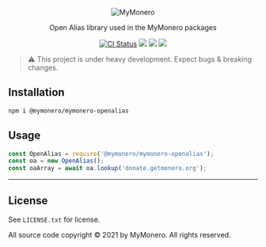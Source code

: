 <p align="center">
  <img alt="MyMonero" src="https://user-images.githubusercontent.com/1645428/146000939-b06f8fd3-9ed2-4a5e-bdd6-3981281dde9c.png">
</p>

<p align="center">
  Open Alias library used in the MyMonero packages
</p>

<p align="center">
  <a href="https://github.com/mymonero/mymonero-utils/actions?query=branch%3Amaster+workflow%3Aci"><img alt="CI Status" src="https://github.com/mymonero/mymonero-utils/workflows/ci/badge.svg?branch=master"></a>
  <a href="https://snyk.io/test/github/mymonero/mymonero-utils"><img src="https://snyk.io/test/github/mymonero/mymonero-utils/badge.svg"></a>
  <a href="https://opensource.org/licenses/BSD-3-Clause"><img src="https://img.shields.io/badge/License-BSD%203--Clause-blue.svg"></a>
  <a href="https://npmjs.com/package/@mymonero/mymonero-openalias"><img src="https://img.shields.io/npm/dt/@mymonero/mymonero-nettype.svg"></a>
</p>

> :warning: This project is under heavy development. Expect bugs & breaking changes.

## Installation

```bash
npm i @mymonero/mymonero-openalias
```

## Usage

```js
const OpenAlias = require('@mymonero/mymonero-openalias');
const oa = new OpenAlias();
const oaArray = await oa.lookup('donate.getmonero.org');
```

-----

## License

See `LICENSE.txt` for license.

All source code copyright © 2021 by MyMonero. All rights reserved.